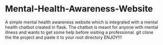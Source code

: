# Mental-Health-Awareness-Website
A simple mental health awareness website which is integrated with a mental health chatbot created in flask. The chatbot is meant for anyone with mental illness and wants to get some help before visiting a professional.
git clone the the project and paste it to your root directory
ENJOY!!!

